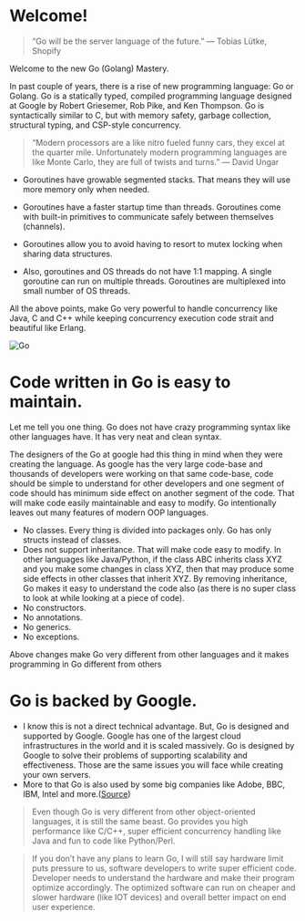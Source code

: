 # **Welcome!**

> “Go will be the server language of the future.” — Tobias Lütke, Shopify

Welcome to the new Go (Golang) Mastery. 

In past couple of years, there is a rise of new programming language: Go or Golang. Go is a statically typed, compiled programming language designed at Google by Robert Griesemer, Rob Pike, and Ken Thompson. Go is syntactically similar to C, but with memory safety, garbage collection, structural typing, and CSP-style concurrency. 

> “Modern processors are a like nitro fueled funny cars, they excel at the quarter mile. Unfortunately modern programming languages are like Monte Carlo, they are full of twists and turns.” — David Ungar

* Goroutines have growable segmented stacks. That means they will use more memory only when needed.

* Goroutines have a faster startup time than threads.
Goroutines come with built-in primitives to communicate safely between themselves (channels).

* Goroutines allow you to avoid having to resort to mutex locking when sharing data structures.

* Also, goroutines and OS threads do not have 1:1 mapping. A single goroutine can run on multiple threads. Goroutines are multiplexed into small number of OS threads.

All the above points, make Go very powerful to handle concurrency like Java, C and C++ while keeping concurrency execution code strait and beautiful like Erlang.

![Go](https://miro.medium.com/max/700/1*nlpYI256BR71xMBWd1nlfg.png)


# Code written in Go is easy to maintain.
Let me tell you one thing. Go does not have crazy programming syntax like other languages have. It has very neat and clean syntax.

The designers of the Go at google had this thing in mind when they were creating the language. As google has the very large code-base and thousands of developers were working on that same code-base, code should be simple to understand for other developers and one segment of code should has minimum side effect on another segment of the code. That will make code easily maintainable and easy to modify.
Go intentionally leaves out many features of modern OOP languages.

* No classes. Every thing is divided into packages only. Go has only structs instead of classes.
* Does not support inheritance. That will make code easy to modify. In other languages like Java/Python, if the class ABC inherits class XYZ and you make some changes in class XYZ, then that may produce some side effects in other classes that inherit XYZ. By removing inheritance, Go makes it easy to understand the code also (as there is no super class to look at while looking at a piece of code).
* No constructors.
* No annotations.
* No generics.
* No exceptions.

Above changes make Go very different from other languages and it makes programming in Go different from others

# Go is backed by Google.
* I know this is not a direct technical advantage. But, Go is designed and supported by Google. Google has one of the largest cloud infrastructures in the world and it is scaled massively. Go is designed by Google to solve their problems of supporting scalability and effectiveness. Those are the same issues you will face while creating your own servers.
* More to that Go is also used by some big companies like Adobe, BBC, IBM, Intel and more.([Source](https://github.com/golang/go/wiki/GoUsers))

> Even though Go is very different from other object-oriented languages, it is still the same beast. Go provides you high performance like C/C++, super efficient concurrency handling like Java and fun to code like Python/Perl.

> If you don’t have any plans to learn Go, I will still say hardware limit puts pressure to us, software developers to write super efficient code. Developer needs to understand the hardware and make their program optimize accordingly. The optimized software can run on cheaper and slower hardware (like IOT devices) and overall better impact on end user experience.